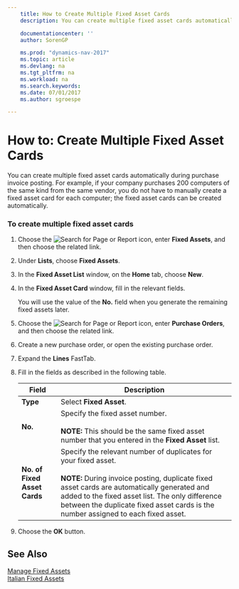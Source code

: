 ```yaml
---
    title: How to Create Multiple Fixed Asset Cards
    description: You can create multiple fixed asset cards automatically during purchase invoice posting. For example, if your company purchases 200 computers of the same kind from the same vendor, you do not have to manually create a fixed asset card for each computer; the fixed asset cards can be created automatically.

    documentationcenter: ''
    author: SorenGP

    ms.prod: "dynamics-nav-2017"
    ms.topic: article
    ms.devlang: na
    ms.tgt_pltfrm: na
    ms.workload: na
    ms.search.keywords:
    ms.date: 07/01/2017
    ms.author: sgroespe

---
```

# How to: Create Multiple Fixed Asset Cards
You can create multiple fixed asset cards automatically during purchase invoice posting. For example, if your company purchases 200 computers of the same kind from the same vendor, you do not have to manually create a fixed asset card for each computer; the fixed asset cards can be created automatically.  

### To create multiple fixed asset cards  

1.  Choose the ![Search for Page or Report](media/ui-search/search_small.png "Search for Page or Report icon") icon, enter **Fixed Assets**, and then choose the related link.  

2.  Under **Lists**, choose **Fixed Assets**.  

3.  In the **Fixed Asset List** window, on the **Home** tab, choose **New**.  

4.  In the **Fixed Asset Card** window, fill in the relevant fields.  

     You will use the value of the **No.** field when you generate the remaining fixed assets later.  

5.  Choose the ![Search for Page or Report](media/ui-search/search_small.png "Search for Page or Report icon") icon, enter **Purchase Orders**, and then choose the related link.  

6.  Create a new purchase order, or open the existing purchase order.  

7.  Expand the **Lines** FastTab.  

8.  Fill in the fields as described in the following table.  

    |Field|Description|  
    |---------------------------------|---------------------------------------|  
    |**Type**|Select **Fixed Asset**.|  
    |**No.**|Specify the fixed asset number.<br /><br /> **NOTE:** This should be the same fixed asset number that you entered in the **Fixed Asset** list.|  
    |**No. of Fixed Asset Cards**|Specify the relevant number of duplicates for your fixed asset.<br /><br /> **NOTE:** During invoice posting, duplicate fixed asset cards are automatically generated and added to the fixed asset list. The only difference between the duplicate fixed asset cards is the number assigned to each fixed asset.|  

9. Choose the **OK** button.  

## See Also  
 [Manage Fixed Assets](../../manage-fixed-assets.md)   
 [Italian Fixed Assets](italian-fixed-assets.md)
